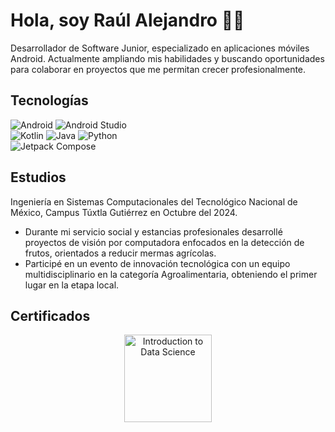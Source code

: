 # Hola, soy Raúl Alejandro 👋🏽
Desarrollador de Software Junior, especializado en aplicaciones móviles Android. Actualmente ampliando mis habilidades y buscando oportunidades para colaborar en proyectos que me permitan crecer profesionalmente.

## Tecnologías
![Android](https://img.shields.io/badge/_-android-34A853?style=for-the-badge&logo=android&logoColor=white&labelColor=101010)
![Android Studio](https://img.shields.io/badge/_-android_studio-3DDC84?style=for-the-badge&logo=androidstudio&logoColor=white&labelColor=101010)
</br>
![Kotlin](https://img.shields.io/badge/_-kotlin-7F52FF?style=for-the-badge&logo=kotlin&logoColor=white&labelColor=101010)
![Java](https://img.shields.io/badge/_-java-b07219?style=for-the-badge&logo=openjdk&logoColor=white&labelColor=101010)
![Python](https://img.shields.io/badge/_-python-3776AB?style=for-the-badge&logo=python&logoColor=white&labelColor=101010)
</br>
![Jetpack Compose](https://img.shields.io/badge/_-Jetpack_Compose-4285F4?style=for-the-badge&logo=jetpackcompose&logoColor=white&labelColor=101010)

## Estudios
Ingeniería en Sistemas Computacionales del Tecnológico Nacional de México, Campus Túxtla Gutiérrez en Octubre del 2024.
- Durante mi servicio social y estancias profesionales desarrollé proyectos de visión por computadora enfocados en la detección de frutos, orientados a reducir mermas agrícolas. 
- Participé en un evento de innovación tecnológica con un equipo multidisciplinario en la categoría Agroalimentaria, obteniendo el primer lugar en la etapa local.

## Certificados
<p align="center">
  <a href="https://www.credly.com/badges/6f6e947c-f689-4fb5-8617-2395185820ac/public_url">
    <img src="https://images.credly.com/images/b38a42e0-dc58-4ce2-b6c0-28d978e8aaad/image.png" width="140" alt="Introduction to Data Science"/>
  </a>
</p>
